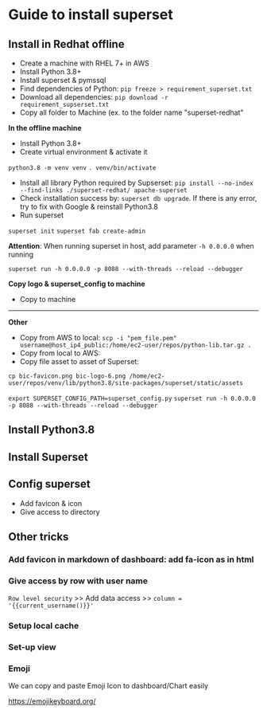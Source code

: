 # Guide to install superset

## Install in Redhat offline

- Create a machine with RHEL 7+ in AWS
- Install Python 3.8+
- Install superset & pymssql
- Find dependencies of Python: `pip freeze > requirement_superset.txt`
- Download all dependencies: `pip download -r requirement_supserset.txt`
- Copy all folder to Machine (ex. to the folder name "superset-redhat"

**In the offline machine**

- Install Python 3.8+
- Create virtual environment & activate it

`python3.8 -m venv venv`
`. venv/bin/activate`

- Install all library Python required by Supserset: `pip install --no-index --find-links ./superset-redhat/ apache-superset`
- Check installation success by: `superset db upgrade`. If there is any error, try to fix with Google & reinstall Python3.8
- Run superset

`superset init`
`superset fab create-admin`

**Attention**: When running superset in host, add parameter `-h 0.0.0.0` when running

`superset run -h 0.0.0.0 -p 8088 --with-threads --reload --debugger`

**Copy logo & superset_config to machine**

- Copy to machine

---

**Other**

- Copy from AWS to local: `scp -i "pem_file.pem" username@host_ip4_public:/home/ec2-user/repos/python-lib.tar.gz .`
- Copy from local to AWS: 
- Copy file asset to asset of Superset:

`cp bic-favicon.png bic-logo-6.png /home/ec2-user/repos/venv/lib/python3.8/site-packages/superset/static/assets`

`export SUPERSET_CONFIG_PATH=superset_config.py`
`superset run -h 0.0.0.0 -p 8088 --with-threads --reload --debugger`

## Install Python3.8

## Install Superset

## Config superset

- Add favicon & icon
- Give access to directory

## Other tricks

### Add favicon in markdown of dashboard: add fa-icon as in html
### Give access by row with user name 

`Row level security` >> Add data access >> `column = '{{current_username()}}'`

### Setup local cache

### Set-up view

### Emoji

We can copy and paste Emoji Icon to dashboard/Chart easily

https://emojikeyboard.org/


